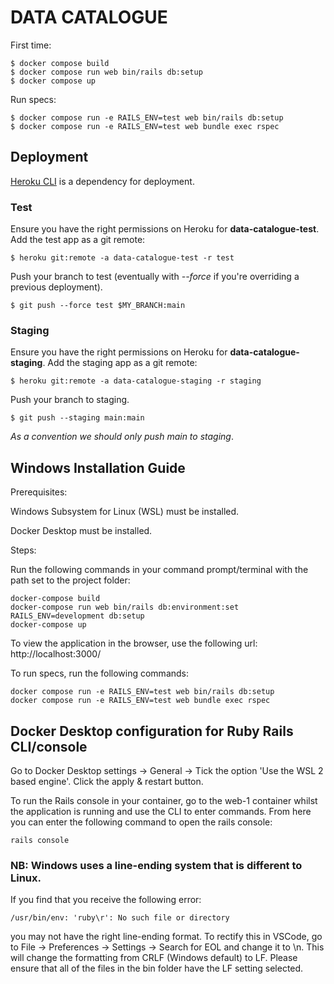 # DATA CATALOGUE

First time:

```console
$ docker compose build
$ docker compose run web bin/rails db:setup
$ docker compose up
```

Run specs:

```console
$ docker compose run -e RAILS_ENV=test web bin/rails db:setup
$ docker compose run -e RAILS_ENV=test web bundle exec rspec
```


## Deployment
[Heroku CLI](https://devcenter.heroku.com/articles/heroku-cli) is a dependency for deployment.

### Test
Ensure you have the right permissions on Heroku for **data-catalogue-test**.
Add the test app as a git remote:

```console
$ heroku git:remote -a data-catalogue-test -r test
```

Push your branch to test (eventually with _--force_ if you're overriding a previous deployment).

```console
$ git push --force test $MY_BRANCH:main
```

### Staging
Ensure you have the right permissions on Heroku for **data-catalogue-staging**.
Add the staging app as a git remote:

```console
$ heroku git:remote -a data-catalogue-staging -r staging
```

Push your branch to staging.

```console
$ git push --staging main:main
```

_As a convention we should only push main to staging_.


## Windows Installation Guide
Prerequisites:

Windows Subsystem for Linux (WSL) must be installed.

Docker Desktop must be installed.

Steps:

Run the following commands in your command prompt/terminal with the path set to the project folder:
```
docker-compose build 
docker-compose run web bin/rails db:environment:set RAILS_ENV=development db:setup 
docker-compose up 
```
To view the application in the browser, use the following url:
http://localhost:3000/

To run specs, run the following commands:

```
docker compose run -e RAILS_ENV=test web bin/rails db:setup
docker compose run -e RAILS_ENV=test web bundle exec rspec
```

## Docker Desktop configuration for Ruby Rails CLI/console

Go to Docker Desktop settings -> General -> Tick the option 'Use the WSL 2 based engine'. Click the apply & restart button.

To run the Rails console in your container, go to the web-1 container whilst the application is running and use the CLI to enter commands.
From here you can enter the following command to open the rails console:
```console
rails console
```

### NB: Windows uses a line-ending system that is different to Linux. 
If you find that you receive the following error: 
```
/usr/bin/env: 'ruby\r': No such file or directory
```
 you may not have the right line-ending format.
To rectify this in VSCode, go to File -> Preferences -> Settings -> Search for EOL and change it to \n. This will change the formatting from CRLF (Windows default) to LF. Please ensure that all of the files in the bin folder have the LF setting selected.
